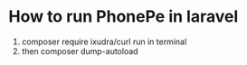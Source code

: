# How to run PhonePe in laravel 
1. composer require ixudra/curl run in terminal 
2. then  composer dump-autoload  